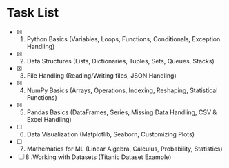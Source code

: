 # Task List

- [x] 1. Python Basics (Variables, Loops, Functions, Conditionals, Exception Handling)
- [x] 2. Data Structures (Lists, Dictionaries, Tuples, Sets, Queues, Stacks)
- [x] 3. File Handling (Reading/Writing files, JSON Handling)
- [x] 4. NumPy Basics (Arrays, Operations, Indexing, Reshaping, Statistical Functions)
- [x] 5. Pandas Basics (DataFrames, Series, Missing Data Handling, CSV & Excel Handling)
- [ ] 6. Data Visualization (Matplotlib, Seaborn, Customizing Plots)
- [ ] 7. Mathematics for ML (Linear Algebra, Calculus, Probability, Statistics)
- [ ] 8 .Working with Datasets (Titanic Dataset Example)